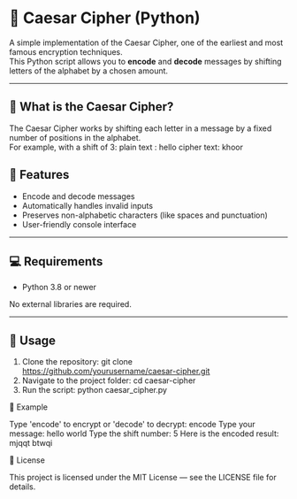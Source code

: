 # 🔐 Caesar Cipher (Python)

A simple implementation of the Caesar Cipher, one of the earliest and most famous encryption techniques.  
This Python script allows you to **encode** and **decode** messages by shifting letters of the alphabet by a chosen amount.

---

## 🧠 What is the Caesar Cipher?

The Caesar Cipher works by shifting each letter in a message by a fixed number of positions in the alphabet.  
For example, with a shift of 3:
plain text : hello
cipher text: khoor
## 🚀 Features

- Encode and decode messages
- Automatically handles invalid inputs
- Preserves non-alphabetic characters (like spaces and punctuation)
- User-friendly console interface

---

## 💻 Requirements

- Python 3.8 or newer

No external libraries are required.

---

## 🧩 Usage

1. Clone the repository:
   git clone https://github.com/yourusername/caesar-cipher.git
2. Navigate to the project folder:
cd caesar-cipher
3. Run the script:
python caesar_cipher.py

📘 Example

Type 'encode' to encrypt or 'decode' to decrypt:
encode
Type your message:
hello world
Type the shift number:
5
Here is the encoded result: mjqqt btwqi

📜 License

This project is licensed under the MIT License — see the LICENSE file for details.
